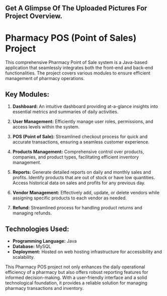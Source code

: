 ## Get A Glimpse Of The Uploaded Pictures For Project Overview.

# **Pharmacy POS (Point of Sales) Project**

This comprehensive Pharmacy Point of Sale system is a Java-based application that seamlessly integrates both the front-end and back-end functionalities. The project covers various modules to ensure efficient management of pharmacy operations.

## **Key Modules:**
1. **Dashboard:** An intuitive dashboard providing at-a-glance insights into essential metrics and summaries of daily activities.

2. **User Management:** Efficiently manage user roles, permissions, and access levels within the system.

3. **POS (Point of Sale):** Streamlined checkout process for quick and accurate transactions, ensuring a seamless customer experience.

4. **Products Management:** Comprehensive control over products, companies, and product types, facilitating efficient inventory management.

5. **Reports:** Generate detailed reports on daily and monthly sales and profits. Identify products that are out of stock or have low quantities. Access historical data on sales and profits for any previous day.

6. **Vendor Management:** Effectively add, update, or delete vendors while assigning specific products to each vendor as needed.

7. **Refund:** Streamlined process for handling product returns and managing refunds.

## **Technologies Used:**
- **Programming Language:** Java
- **Database:** MySQL
- **Deployment:** Hosted on web hosting infrastructure for accessibility and scalability.

This Pharmacy POS project not only enhances the daily operational efficiency of a pharmacy but also offers robust reporting features for informed decision-making. With a user-friendly interface and a solid technological foundation, it provides a reliable solution for managing pharmacy transactions and inventory.
